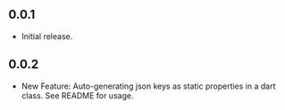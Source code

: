 ## 0.0.1

* Initial release.

## 0.0.2

* New Feature: Auto-generating json keys as static properties in a dart class. See README for usage.